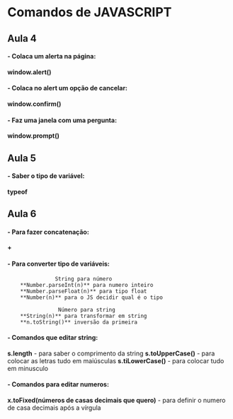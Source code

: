 # Comandos de JAVASCRIPT
## Aula 4

#### - Colaca um alerta na página:

**window.alert()**

#### - Colaca no alert um opção de cancelar:

**window.confirm()**

#### - Faz uma janela com uma pergunta:

**window.prompt()**


## Aula 5

#### - Saber o tipo de variável:

**typeof**

## Aula 6

#### - Para fazer concatenação:

**+**

#### - Para converter tipo de variáveis:
                   String para número
        **Number.parseInt(n)** para numero inteiro
        **Number.parseFloat(n)** para tipo float
        **Number(n)** para o JS decidir qual é o tipo
            
                    Número para string
        **String(n)** para transformar em string 
        **n.toString()** inversão da primeira

#### - Comandos que editar string:

**s.length** - para saber o comprimento da string
**s.toUpperCase()** - para colocar as letras tudo em maiúsculas
**s.tiLowerCase()** - para colocar tudo em minusculo
 
#### - Comandos para editar numeros:

**x.toFixed(números de casas decimais que quero)** - para definir o numero de casa decimais após a vírgula




